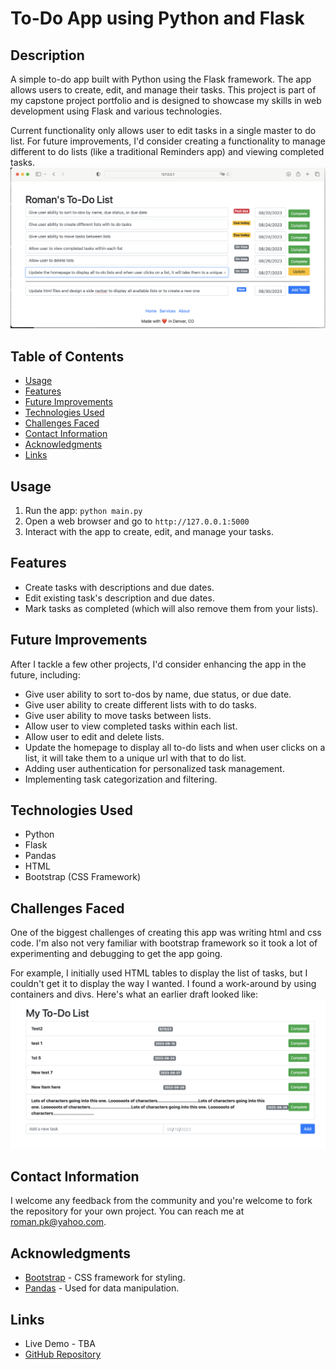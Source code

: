 # To-Do App using Python and Flask

## Description
A simple to-do app built with Python using the Flask framework. The app allows users to create, edit, and manage their tasks. This project is part of my capstone project portfolio and is designed to showcase my skills in web development using Flask and various technologies.

Current functionality only allows user to edit tasks in a single master to do list. For future improvements, I'd consider creating a functionality to manage different to do lists (like a traditional Reminders app) and viewing completed tasks. 
![Current Version of the App](images/current-version-of-romans-to-do-app.png)

## Table of Contents
- [Usage](#usage)
- [Features](#features)
- [Future Improvements](#future-improvements)
- [Technologies Used](#technologies-used)
- [Challenges Faced](#challenges-faced)
- [Contact Information](#contact-information)
- [Acknowledgments](#acknowledgments)
- [Links](#links)


## Usage
1. Run the app: `python main.py`
2. Open a web browser and go to `http://127.0.0.1:5000`
3. Interact with the app to create, edit, and manage your tasks.

## Features
- Create tasks with descriptions and due dates.
- Edit existing task's description and due dates.
- Mark tasks as completed (which will also remove them from your lists).

## Future Improvements
After I tackle a few other projects, I'd consider enhancing the app in the future, including:
- Give user ability to sort to-dos by name, due status, or due date.
- Give user ability to create different lists with to do tasks.
- Give user ability to move tasks between lists.
- Allow user to view completed tasks within each list.
- Allow user to edit and delete lists. 
- Update the homepage to display all to-do lists and when user clicks on a list, it will take them to a unique url with that to do list.
- Adding user authentication for personalized task management.
- Implementing task categorization and filtering.

## Technologies Used
- Python
- Flask
- Pandas
- HTML
- Bootstrap (CSS Framework)

## Challenges Faced
One of the biggest challenges of creating this app was writing html and css code. I'm also not very familiar with bootstrap framework so it took a lot of experimenting and debugging to get the app going. 

For example, I initially used HTML tables to display the list of tasks, but I couldn't get it to display the way I wanted. I found a work-around by using containers and divs. Here's what an earlier draft looked like: 
![Earlier Version of the App](images/first-version-of-my-to-do-app.png)

## Contact Information
I welcome any feedback from the community and you're welcome to fork the repository for your own project. 
You can reach me at [roman.pk@yahoo.com](mailto:roman.pk@yahoo.com).

## Acknowledgments
- [Bootstrap](https://getbootstrap.com) - CSS framework for styling.
- [Pandas](https://pandas.pydata.org) - Used for data manipulation.

## Links
- Live Demo - TBA 
- [GitHub Repository](https://github.com/roman-pk/To-Do-App-Python-Flask)